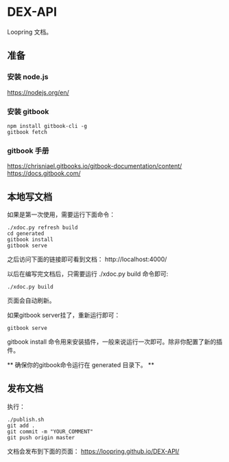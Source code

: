 # DEX-API
Loopring 文档。

## 准备
### 安装 node.js
https://nodejs.org/en/
### 安装 gitbook

```
npm install gitbook-cli -g
gitbook fetch
```

### gitbook 手册
https://chrisniael.gitbooks.io/gitbook-documentation/content/
https://docs.gitbook.com/

## 本地写文档
如果是第一次使用，需要运行下面命令：

```
./xdoc.py refresh build
cd generated
gitbook install
gitbook serve
```

之后访问下面的链接即可看到文档：
http://localhost:4000/

以后在编写完文档后，只需要运行 ./xdoc.py build 命令即可:
```
./xdoc.py build
```
页面会自动刷新。

如果gitbook server挂了，重新运行即可：
```
gitbook serve
```
gitbook install 命令用来安装插件，一般来说运行一次即可。除非你配置了新的插件。

** 确保你的gitbook命令运行在 generated 目录下。 **

## 发布文档
执行：

```
./publish.sh
git add .
git commit -m "YOUR_COMMENT"
git push origin master
```

文档会发布到下面的页面：
https://loopring.github.io/DEX-API/
